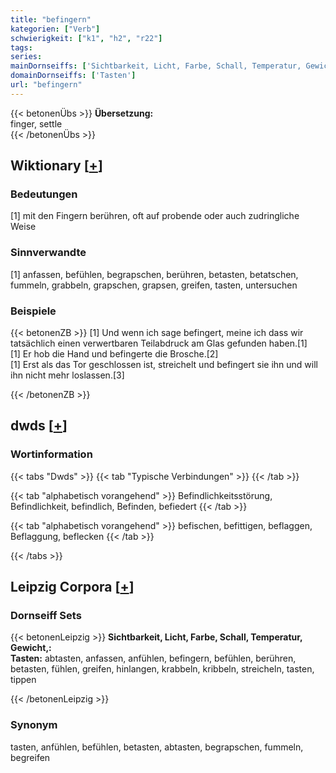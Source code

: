 ```yaml
---
title: "befingern"
kategorien: ["Verb"]
schwierigkeit: ["k1", "h2", "r22"]
tags:
series:
mainDornseiffs: ['Sichtbarkeit, Licht, Farbe, Schall, Temperatur, Gewicht,']
domainDornseiffs: ['Tasten']
url: "befingern"
---
```


{{< betonenÜbs >}}
**Übersetzung:**  
finger, settle  
{{< /betonenÜbs >}}

## Wiktionary [[+](https://de.wiktionary.org/wiki/befingern)]

### Bedeutungen
[1] mit den Fingern berühren, oft auf probende oder auch zudringliche Weise  

### Sinnverwandte
[1] anfassen, befühlen, begrapschen, berühren, betasten, betatschen, fummeln, grabbeln, grapschen, grapsen, greifen, tasten, untersuchen  

### Beispiele
{{< betonenZB >}}
[1] Und wenn ich sage befingert, meine ich dass wir tatsächlich einen verwertbaren Teilabdruck am Glas gefunden haben.[1]  
[1] Er hob die Hand und befingerte die Brosche.[2]  
[1] Erst als das Tor geschlossen ist, streichelt und befingert sie ihn und will ihn nicht mehr loslassen.[3]  

{{< /betonenZB >}}


## dwds [[+](https://www.dwds.de/wb/befingern)]

### Wortinformation
{{< tabs "Dwds" >}}
{{< tab "Typische Verbindungen" >}}
{{< /tab >}}

{{< tab "alphabetisch vorangehend" >}}
Befindlichkeitsstörung, Befindlichkeit, befindlich, Befinden, befiedert
{{< /tab >}}

{{< tab "alphabetisch vorangehend" >}}
befischen, befittigen, beflaggen, Beflaggung, beflecken
{{< /tab >}}

{{< /tabs >}}

## Leipzig Corpora [[+](https://corpora.uni-leipzig.de/en/res?word=befingern&corpusId=deu_newscrawl-public_2018)]

### Dornseiff Sets
{{< betonenLeipzig >}}
**Sichtbarkeit, Licht, Farbe, Schall, Temperatur, Gewicht,:**  
**Tasten:** abtasten, anfassen, anfühlen, befingern, befühlen, berühren, betasten, fühlen, greifen, hinlangen, krabbeln, kribbeln, streicheln, tasten, tippen  

{{< /betonenLeipzig >}}

### Synonym
tasten, anfühlen, befühlen, betasten, abtasten, begrapschen, fummeln, begreifen

